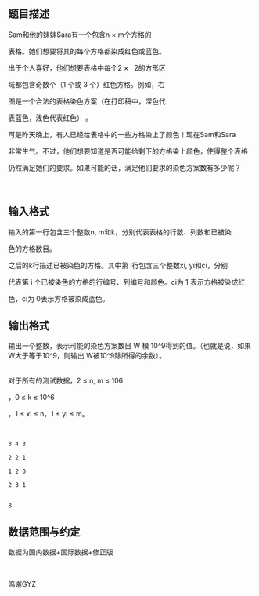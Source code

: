 ## 题目描述

<p>Sam和他的妹妹Sara有一个包含n × m个方格的<br>
  表格。她们想要将其的每个方格都染成红色或蓝色。<br>
  出于个人喜好，他们想要表格中每个2 ×   2的方形区<br>
  域都包含奇数个（1 个或 3 个）红色方格。例如，右<br>
  图是一个合法的表格染色方案（在打印稿中，深色代<br>
  表蓝色，浅色代表红色） 。 <br>
  可是昨天晚上，有人已经给表格中的一些方格染上了颜色！现在Sam和Sara<br>
  非常生气。不过，他们想要知道是否可能给剩下的方格染上颜色，使得整个表格<br>
  仍然满足她们的要求。如果可能的话，满足他们要求的染色方案数有多少呢？ <br><br><br></p>

## 输入格式

<p>输入的第一行包含三个整数n, m和k，分别代表表格的行数、列数和已被染<br>
  色的方格数目。 <br>
  之后的k行描述已被染色的方格。其中第 i行包含三个整数xi, yi和ci，分别<br>
  代表第 i 个已被染色的方格的行编号、列编号和颜色。ci为 1 表示方格被染成红<br>
  色，ci为 0表示方格被染成蓝色。 <br></p>

## 输出格式

<p>输出一个整数，表示可能的染色方案数目 W 模 10^9得到的值。（也就是说，如果 W大于等于10^9，则输出 W被10^9除所得的余数）。 <br><br>
  对于所有的测试数据，2 ≤ n, m ≤ 106<br>
  ，0 ≤ k ≤ 10^6<br>
  ，1 ≤ xi ≤ n，1 ≤ yi ≤ m。 <br><br></p>

```input1
3 4 3
2 2 1
1 2 0
2 3 1
```
```output1
8
```
## 数据范围与约定

<p>数据为国内数据+国际数据+修正版</p>
<br>
<p>鸣谢GYZ</p>

